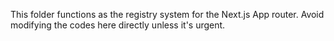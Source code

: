 This folder functions as the registry system for the Next.js App router. Avoid modifying the codes here directly unless it's urgent.
